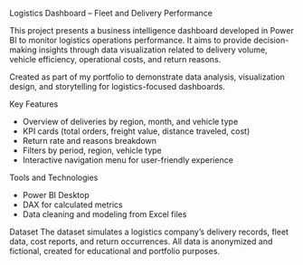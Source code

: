 Logistics Dashboard – Fleet and Delivery Performance

This project presents a business intelligence dashboard developed in Power BI to monitor logistics operations performance. It aims to provide decision-making insights through data visualization related to delivery volume, vehicle efficiency, operational costs, and return reasons.

Created as part of my portfolio to demonstrate data analysis, visualization design, and storytelling for logistics-focused dashboards.

Key Features
- Overview of deliveries by region, month, and vehicle type
- KPI cards (total orders, freight value, distance traveled, cost)
- Return rate and reasons breakdown
- Filters by period, region, vehicle type
- Interactive navigation menu for user-friendly experience

Tools and Technologies
- Power BI Desktop
- DAX for calculated metrics
- Data cleaning and modeling from Excel files

Dataset
The dataset simulates a logistics company’s delivery records, fleet data, cost reports, and return occurrences. All data is anonymized and fictional, created for educational and portfolio purposes.

